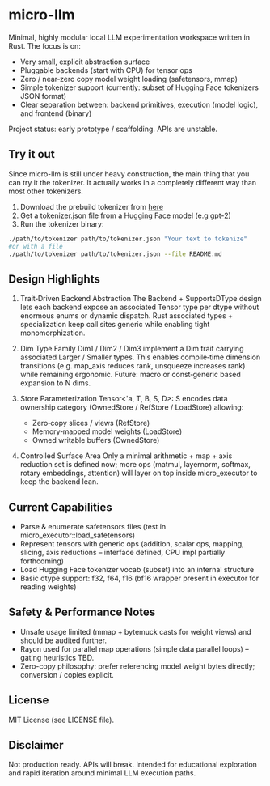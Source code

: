 # micro-llm

Minimal, highly modular local LLM experimentation workspace written in Rust. The focus is on:
- Very small, explicit abstraction surface
- Pluggable backends (start with CPU) for tensor ops
- Zero / near‑zero copy model weight loading (safetensors, mmap)
- Simple tokenizer support (currently: subset of Hugging Face tokenizers JSON format)
- Clear separation between: backend primitives, execution (model logic), and frontend (binary)

Project status: early prototype / scaffolding. APIs are unstable.


## Try it out

Since micro-llm is still under heavy construction, the main thing that you can try it the tokenizer. It actually works in a completely different way than most other tokenizers.

1. Download the prebuild tokenizer from [here](https://github.com/Sharktheone/micro-llm/actions/runs/18133890162/artifacts/4144557374)
2. Get a tokenizer.json file from a Hugging Face model (e.g [gpt-2](https://huggingface.co/openai-community/gpt2/raw/main/tokenizer.json))
3. Run the tokenizer binary:

```bash
./path/to/tokenizer path/to/tokenizer.json "Your text to tokenize"
#or with a file
./path/to/tokenizer path/to/tokenizer.json --file README.md
```

## Design Highlights

1. Trait‑Driven Backend Abstraction
   The Backend + SupportsDType design lets each backend expose an associated Tensor type per dtype without enormous enums or dynamic dispatch. Rust associated types + specialization keep call sites generic while enabling tight monomorphization.

2. Dim Type Family
   Dim1 / Dim2 / Dim3 implement a Dim trait carrying associated Larger / Smaller types. This enables compile‑time dimension transitions (e.g. map_axis reduces rank, unsqueeze increases rank) while remaining ergonomic. Future: macro or const‑generic based expansion to N dims.

3. Store Parameterization
   Tensor<'a, T, B, S, D>: S encodes data ownership category (OwnedStore / RefStore / LoadStore) allowing:
   - Zero‑copy slices / views (RefStore)
   - Memory‑mapped model weights (LoadStore)
   - Owned writable buffers (OwnedStore)

4. Controlled Surface Area
   Only a minimal arithmetic + map + axis reduction set is defined now; more ops (matmul, layernorm, softmax, rotary embeddings, attention) will layer on top inside micro_executor to keep the backend lean.

## Current Capabilities

- Parse & enumerate safetensors files (test in micro_executor::load_safetensors)
- Represent tensors with generic ops (addition, scalar ops, mapping, slicing, axis reductions – interface defined, CPU impl partially forthcoming)
- Load Hugging Face tokenizer vocab (subset) into an internal structure
- Basic dtype support: f32, f64, f16 (bf16 wrapper present in executor for reading weights)



## Safety & Performance Notes

- Unsafe usage limited (mmap + bytemuck casts for weight views) and should be audited further.
- Rayon used for parallel map operations (simple data parallel loops) – gating heuristics TBD.
- Zero-copy philosophy: prefer referencing model weight bytes directly; conversion / copies explicit.


## License

MIT License (see LICENSE file).

## Disclaimer

Not production ready. APIs will break. Intended for educational exploration and rapid iteration around minimal LLM execution paths.
